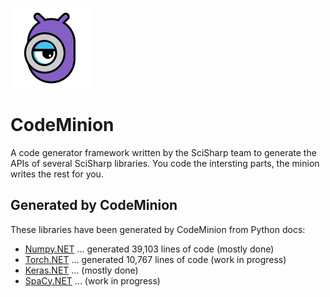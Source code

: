 ![CodeMinion](art/code_minion-128x128-trans.png)

# CodeMinion
A code generator framework written by the SciSharp team to generate the APIs of several SciSharp libraries. You code the intersting parts, the minion writes the rest for you.

## Generated by CodeMinion
These libraries have been generated by CodeMinion from Python docs:
* [Numpy.NET](https://github.com/SciSharp/Numpy.NET) ... generated 39,103 lines of code (mostly done)
* [Torch.NET](https://github.com/SciSharp/Torch.NET) ... generated 10,767 lines of code (work in progress)
* [Keras.NET](https://github.com/SciSharp/Keras.NET) ... (mostly done)
* [SpaCy.NET](https://github.com/SciSharp/SpaCy.NET) ... (work in progress)
